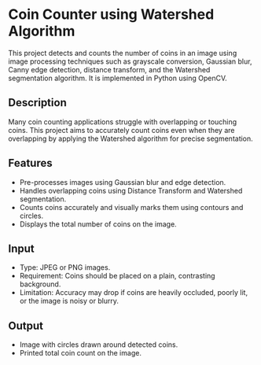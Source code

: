 # Coin Counter using Watershed Algorithm

This project detects and counts the number of coins in an image using image processing techniques such as grayscale conversion, Gaussian blur, Canny edge detection, distance transform, and the Watershed segmentation algorithm. It is implemented in Python using OpenCV.


## Description

Many coin counting applications struggle with overlapping or touching coins. This project aims to accurately count coins even when they are overlapping by applying the Watershed algorithm for precise segmentation.


## Features

- Pre-processes images using Gaussian blur and edge detection.
- Handles overlapping coins using Distance Transform and Watershed segmentation.
- Counts coins accurately and visually marks them using contours and circles.
- Displays the total number of coins on the image.


## Input

- Type: JPEG or PNG images.
- Requirement: Coins should be placed on a plain, contrasting background.
- Limitation: Accuracy may drop if coins are heavily occluded, poorly lit, or the image is noisy or blurry.



## Output

- Image with circles drawn around detected coins.
- Printed total coin count on the image.

